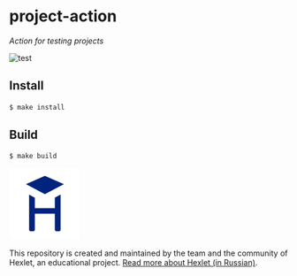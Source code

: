 # project-action

*Action for testing projects*

![test](https://github.com/Hexlet/project-action/workflows/test/badge.svg)

## Install

```sh
$ make install
```

## Build

```sh
$ make build
```

[![Hexlet Ltd. logo](https://raw.githubusercontent.com/Hexlet/assets/master/images/hexlet_logo128.png)](https://ru.hexlet.io/pages/about?utm_source=github&utm_medium=link&utm_campaign=project-action)

This repository is created and maintained by the team and the community of Hexlet, an educational project. [Read more about Hexlet (in Russian)](https://ru.hexlet.io/pages/about?utm_source=github&utm_medium=link&utm_campaign=project-action).
